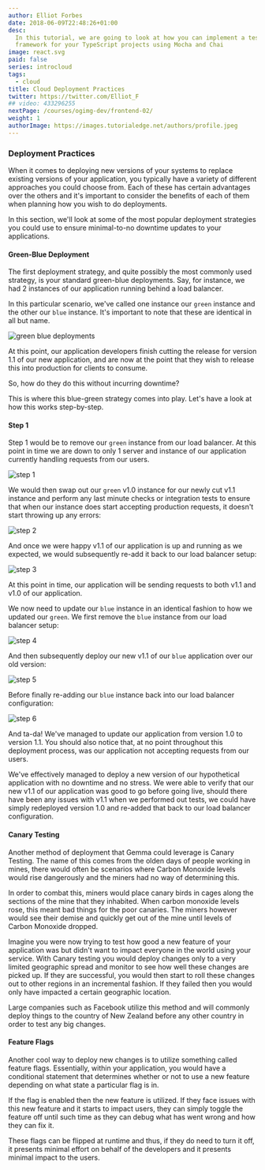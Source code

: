 ```yaml
---
author: Elliot Forbes
date: 2018-06-09T22:48:26+01:00
desc:
  In this tutorial, we are going to look at how you can implement a testing
  framework for your TypeScript projects using Mocha and Chai
image: react.svg
paid: false
series: introcloud
tags:
  - cloud
title: Cloud Deployment Practices
twitter: https://twitter.com/Elliot_F
## video: 433296255
nextPage: /courses/ogimg-dev/frontend-02/
weight: 1
authorImage: https://images.tutorialedge.net/authors/profile.jpeg
---
```


### Deployment Practices

When it comes to deploying new versions of your systems to replace existing versions of your application, you typically have a variety of different approaches you could choose from. Each of these has certain advantages over the others and it's important to consider the benefits of each of them when planning how you wish to do deployments.

In this section, we'll look at some of the most popular deployment strategies you could use to ensure minimal-to-no downtime updates to your applications.

#### Green-Blue Deployment 

The first deployment strategy, and quite possibly the most commonly used strategy, is your standard green-blue deployments. Say, for instance, we had 2 instances of our application running behind a load balancer. 

In this particular scenario, we've called one instance our `green` instance and the other our `blue` instance. It's important to note that these are identical in all but name.

![green blue deployments](images/green-blue-01.png)

At this point, our application developers finish cutting the release for version 1.1 of our new application, and are now at the point that they wish to release this into production for clients to consume.

So, how do they do this without incurring downtime?

This is where this blue-green strategy comes into play. Let's have a look at how this works step-by-step.

#### Step 1

Step 1 would be to remove our `green` instance from our load balancer. At this point in time we are down to only 1 server and instance of our application currently handling requests from our users.

![step 1](images/green-blue-02.png)

We would then swap out our `green` v1.0 instance for our newly cut v1.1 instance and perform any last minute checks or integration tests to ensure that when our instance does start accepting production requests, it doesn't start throwing up any errors: 

![step 2](images/green-blue-03.png)

And once we were happy v1.1 of our application is up and running as we expected, we would subsequently re-add it back to our load balancer setup:

![step 3](images/green-blue-04.png)

At this point in time, our application will be sending requests to both v1.1 and v1.0 of our application. 

We now need to update our `blue` instance in an identical fashion to how we updated our `green`. We first remove the `blue` instance from our load balancer setup:

![step 4](images/green-blue-05.png)

And then subsequently deploy our new v1.1 of our `blue` application over our old version:

![step 5](images/green-blue-06.png)

Before finally re-adding our `blue` instance back into our load balancer configuration:

![step 6](images/green-blue-07.png)

And ta-da! We've managed to update our application from version 1.0 to version 1.1. You should also notice that, at no point throughout this deployment process, was our application not accepting requests from our users. 

We've effectively managed to deploy a new version of our hypothetical application with no downtime and no stress. We were able to verify that our new v1.1 of our application was good to go before going live, should there have been any issues with v1.1 when we performed out tests, we could have simply redeployed version 1.0 and re-added that back to our load balancer configuration.

#### Canary Testing  

Another method of deployment that Gemma could leverage is Canary Testing. The name of this comes from the olden days of people working in mines, there would often be scenarios where Carbon Monoxide levels would rise dangerously and the miners had no way of determining this. 

In order to combat this, miners would place canary birds in cages along the sections of the mine that they inhabited. When carbon monoxide levels rose, this meant bad things for the poor canaries. The miners however would see their demise and quickly get out of the mine until levels of Carbon Monoxide dropped.

Imagine you were now trying to test how good a new feature of your application was but didn't want to impact everyone in the world using your service. With Canary testing you would deploy changes only to a very limited geographic spread and monitor to see how well these changes are picked up. If they are successful, you would then start to roll these changes out to other regions in an incremental fashion. If they failed then you would only have impacted a certain geographic location.

Large companies such as Facebook utilize this method and will commonly deploy things to the country of New Zealand before any other country in order to test any big changes.  

#### Feature Flags

Another cool way to deploy new changes is to utilize something called feature flags. Essentially, within your application, you would have a conditional statement that determines whether or not to use a new feature depending on what state a particular flag is in. 

If the flag is enabled then the new feature is utilized. If they face issues with this new feature and it starts to impact users, they can simply toggle the feature off until such time as they can debug what has went wrong and how they can fix it. 

These flags can be flipped at runtime and thus, if they do need to turn it off, it presents minimal effort on behalf of the developers and it presents minimal impact to the users. 